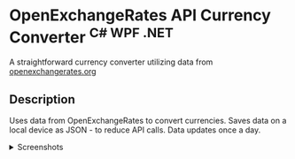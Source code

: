 # OpenExchangeRates API Currency Converter <sup>C# WPF .NET</sup>
A straightforward currency converter utilizing data from [openexchangerates.org](https://openexchangerates.org/)

## Description
Uses data from OpenExchangeRates to convert currencies. Saves data on a local device as JSON - to reduce API calls. Data updates once a day.



<details>
<summary>Screenshots</summary>
  
![Screenshot of a comment on a GitHub issue showing an image, added in the Markdown, of an Octocat smiling and raising a tentacle.](https://github.com/WhiteMageDev/openexchangerates-api/blob/master/Resources/Screenshot_3.png)

![Screenshot of a comment on a GitHub issue showing an image, added in the Markdown, of an Octocat smiling and raising a tentacle.](https://github.com/WhiteMageDev/openexchangerates-api/blob/master/Resources/Screenshot_1.png)

</details>

